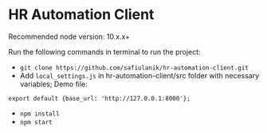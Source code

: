 HR Automation Client
====================

Recommended node version: 10.x.x+

Run the following commands in terminal to run the project:

 - `git clone https://github.com/safiulanik/hr-automation-client.git`
 - Add `local_settings.js` in hr-automation-client/src folder with necessary variables; Demo file:

 ```
 export default {base_url: 'http://127.0.0.1:8000'};
 ```

 - `npm install`
 - `npm start`
